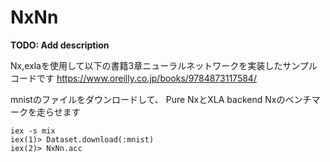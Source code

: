 # NxNn

**TODO: Add description**

Nx,exlaを使用して以下の書籍3章ニューラルネットワークを実装したサンプルコードです
https://www.oreilly.co.jp/books/9784873117584/

mnistのファイルをダウンロードして、
Pure NxとXLA backend Nxのベンチマークを走らせます

```
iex -s mix
iex(1)> Dataset.download(:mnist)
iex(2)> NxNn.acc
```
